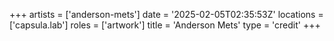 +++
artists = ['anderson-mets']
date = '2025-02-05T02:35:53Z'
locations = ['capsula.lab']
roles = ['artwork']
title = 'Anderson Mets'
type = 'credit'
+++
